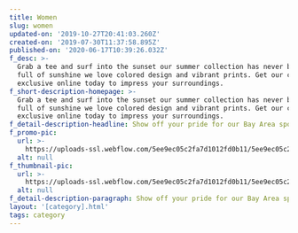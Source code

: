 ```yaml
---
title: Women
slug: women
updated-on: '2019-10-27T20:41:03.260Z'
created-on: '2019-07-30T11:37:58.895Z'
published-on: '2020-06-17T10:39:26.032Z'
f_desc: >-
  Grab a tee and surf into the sunset our summer collection has never been so
  full of sunshine we love colored design and vibrant prints. Get our collection
  exclusive online today to impress your surroundings.
f_short-description-homepage: >-
  Grab a tee and surf into the sunset our summer collection has never been so
  full of sunshine we love colored design and vibrant prints. Get our collection
  exclusive online today to impress your surroundings.
f_detail-description-headline: Show off your pride for our Bay Area sports teams with these unique items!
f_promo-pic:
  url: >-
    https://uploads-ssl.webflow.com/5ee9ec05c2fa7d1012fd0b11/5ee9ec05c2fa7daa5dfd0df4_autri-taheri-WjDU5pKWYeo-unsplash-(1).jpg
  alt: null
f_thumbnail-pic:
  url: >-
    https://uploads-ssl.webflow.com/5ee9ec05c2fa7d1012fd0b11/5ee9ec05c2fa7d457ffd0ded_20190805_SFP_Lifestyle_OSLOuterwear-124.jpg
  alt: null
f_detail-description-paragraph: Show off your pride for our Bay Area sports teams with these unique items!
layout: '[category].html'
tags: category
---
```



